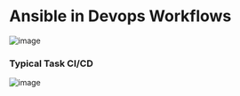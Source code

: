 # Ansible in Devops Workflows


![image](https://user-images.githubusercontent.com/25337881/199393667-49358be1-1a02-4624-a15d-b3f7c6670375.png)



### Typical Task CI/CD 

![image](https://user-images.githubusercontent.com/25337881/199393746-fb042c96-e4f5-428f-9dc5-6d51df8ade69.png)
